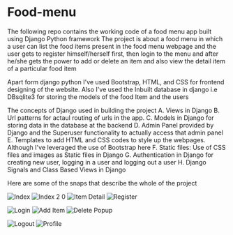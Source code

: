 

# Food-menu
The following repo contains the working code of a food menu app built using Django Python framework
The project is about a food menu in which a user can list the food items present in the food menu webpage and the user gets to register himself/herself first, then login to the menu and after he/she gets the power to add or delete an item and also view the detail item of a particular food item

Apart form django python I've used Bootstrap, HTML, and CSS for frontend designing of the website.
Also I've used the Inbuilt database in django i.e DBsqlite3 for storing the models of the food Item and the users

The concepts of Django used in building the project
A. Views in Django
B. Url patterns for actaul routing of urls in the app.
C. Models in Django for storing data in the database at the backend
D. Admin Panel provided by Django and the Superuser functionality to actually access that admin panel
E. Templates to add HTML and CSS codes to style up the webpages. Although I've leveraged the use of Bootstrap here
F. Static files: Use of CSS files and images as Static files in Django
G. Authentication in Django for creating new user, logging in a user and logging out a user
H. Django Signals and Class Based Views in Django

Here are some of the snaps that describe the whole of the project

![Index](https://github.com/yatharthsaini/Food-menu/assets/88713642/0186a3db-1e98-4a86-964c-e5350483bb2d)
![Index 2 0](https://github.com/yatharthsaini/Food-menu/assets/88713642/f05e7651-979f-4016-9b57-5d8554e7f568)
![Item Detail](https://github.com/yatharthsaini/Food-menu/assets/88713642/35b9d69e-cc0f-4f37-95d7-8b440800ba67)
![Register](https://github.com/yatharthsaini/Food-menu/assets/88713642/36242d28-4604-4617-9ae8-9327031d12b7)

![Login](https://github.com/yatharthsaini/Food-menu/assets/88713642/7a2b3ce7-c484-4d69-ac27-2598cd017418)
![Add Item](https://github.com/yatharthsaini/Food-menu/assets/88713642/0c2e3bb0-1c91-4749-a684-929add5f039a)
![Delete Popup](https://github.com/yatharthsaini/Food-menu/assets/88713642/99aeaafa-65b7-4ba9-8650-a097febe264c)

![Logout](https://github.com/yatharthsaini/Food-menu/assets/88713642/e3272401-274d-4a13-8b2f-e191ff1d7d01)
![Profile](https://github.com/yatharthsaini/Food-menu/assets/88713642/91c0dd8c-b9ff-47e9-b3af-ee2c3d136fa1)


